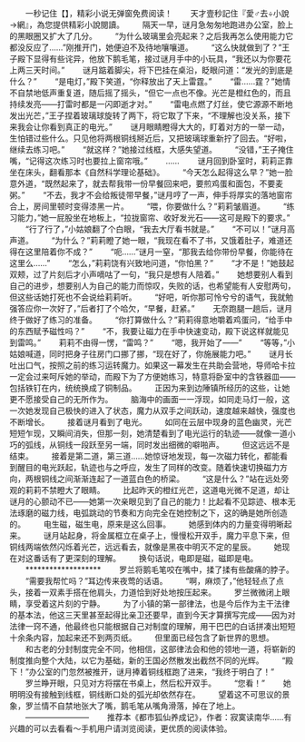 　　一秒记住【】，精彩小说无弹窗免费阅读！
　　天才壹秒記住『愛♂去÷小說→網』，為您提供精彩小說閱讀。
　　隔天一早，谜月急匆匆地跑进办公室，脸上的黑眼圈又扩大了几分。
　　“为什么玻璃里会亮起来？之后我再怎么使用能力它都没反应了……”刚推开门，她便迫不及待地嚷嚷道。
　　“这么快就做到了？”王子殿下显得有些诧异，他放下鹅毛笔，接过谜月手中的小玩具，“我还以为你要花上两三天时间。”
　　谜月踮着脚尖，将下巴挂在桌沿，眨眼问道：“发光的到底是什么？”
　　“是电灯，”殿下笑道，“你释放出了天上雷霆。”
　　“雷……霆？”她情不自禁地低声重复道，随后摇了摇头，“但它一点也不像。光芒是橙红色的，而且持续发亮——打雷时都是一闪即逝才对。”
　　“雷电点燃了灯丝，使它源源不断地发出光芒，”王子捏着玻璃球旋转了两下，将它取了下来，“不理解也没关系，接下来我会让你看到真正的电光。”
　　谜月眼睛瞪得大大的，盯着对方的一举一动，生怕错过些什么。只见他将两根铜线掰近后，又把玻璃球重新拧了回去。“好啦，继续去练习吧。”
　　“就这样？”她接过线框，大感失望道。
　　“没错，”王子掩住嘴，“记得这次练习时也要拉上窗帘哦。”
　　……
　　谜月回到卧室时，莉莉正靠坐在床头，翻看那本《自然科学理论基础》。
　　“今天怎么起得这么早？”她一脸意外道，“既然起来了，就去帮我带一份早餐回来吧，要煎鸡蛋和面包，不要麦粥。”
　　“不去，我才不会给叛徒带早餐，”谜月哼了一声，伸手将厚实的落地窗帘合上，房间里顿时变得漆黑一片。
　　“喂，你要做什么？”莉莉皱眉道。
　　“练习能力，”她一屁股坐在地板上，“拉拢窗帘、收好发光石——这可是殿下的要求。”
　　“行了行了，”小姑娘翻了个白眼，“我去大厅看书就是。”
　　“不可以！”谜月高声道。
　　“为什么？”莉莉瞪了她一眼，“我现在看不了书，又饿着肚子，难道还得在这里陪着你不成？”
　　“呃……”谜月一窒，“那我去给你带份早餐，你能待在这里么……”
　　“怎么，”莉莉饶有兴致地问道，“你怕黑？”
　　“才不是！”她鼓起双颊，过了片刻后才小声嘀咕了一句，“我只是想有人陪着。”
　　她想要别人看到自己的进步，想要别人为自己的能力而惊叹，失败的话，也希望能有人安慰两句，但这些话她打死也不会说给莉莉听。
　　“好吧，听你那可怜兮兮的语气，我就勉强答应你一次好了，”后者打了个哈欠，“早餐，赶紧。”
　　无奈跑腿一趟后，谜月终于做好了练习的准备。
　　“你打算做什么？”莉莉得意地嚼着鸡蛋问，“给手中的东西赋予磁性吗？”
　　“不，我要让磁力在手中快速变动，殿下说这样就能见到雷鸣。”
　　莉莉不由得一愣，“雷鸣？”
　　“嗯，我开始了——”
　　“等等，”小姑娘喊道，同时把身子往房门口挪了挪，“现在好了，你施展能力吧。”
　　谜月长吐出口气，按照之前的练习运转魔力。如果这一幕发生在共助会营地，导师哈卡拉一定会过来呵斥她的举动，而殿下为了方便她练习，特意将卧室中的含铁器皿——包括铁钉在内，统统换成了铜制品。
　　正因为来到边陲镇所经历的这些，让她更不愿接受自己的无所作为。
　　脑海中的画面一一浮现，如同走马灯一般，这一次她发现自己极快的进入了状态，魔力从双手之间跃动，速度越来越快，强度也不断增长。
　　接着谜月看到了电光。
　　如同在云层中现身的蓝色幽灵，光芒短短乍现，又瞬间消失，但那一刻，她清楚看到了电光运行的轨迹——就像一道小巧的弧线，从铜线一段跃至另一端，同时发出细微的噼啪声。
　　但这远远不是结束。
　　接着是第二道，第三道……她惊讶地发现，每一次磁力转化，都能看到醒目的电光跃起，轨迹也与之呼应，发生了同样的改变。随着快速切换磁力方向，两根铜线之间渐渐连起了一道蓝白色的桥梁。
　　“这是什么？”站在远处旁观的莉莉不禁瞪大了眼睛。
　　比起昨天的橙红光芒，这道电光微不足道，却让谜月的心颤动不已——她第一次亲眼见到了自己的能力！比起看不见踪迹、根本无法琢磨的磁力线，电弧跳动的节奏和方向完全在她控制之下，这的确是她所创造的。
　　电生磁，磁生电，原来是这么回事。
　　她感到体内的力量变得明晰起来。
　　谜月站起身，将金属框立在桌子上，慢慢松开双手，魔力平息下来，但铜线两端依然闪烁着光芒，远远看去，就像是黑夜中明灭不定的星辰。
　　她现在对这番话有了更深刻的理解。
　　换句话说，电即是磁，磁即是电。
　　*******************
　　罗兰将鹅毛笔咬在嘴中，揉了揉有些酸痛的脖子。
　　“需要我帮忙吗？”耳边传来夜莺的话语。
　　“啊，麻烦了，”他轻轻点了点头，接着一双素手搭在他肩头，力道恰到好处地按压起来。
　　罗兰微微闭上眼睛，享受着这片刻的宁静。
　　为了小镇的第一部律法，也是今后作为主干法律的基本法，他这三天里甚至起得比亲卫还要早，直到今天才算撰写完成——因为对法律一窍不通，他最终也只能根据自己对制度的理解，用干巴巴的白话拼凑出短短十余条内容，加起来还不到两页纸。
　　但里面已经包含了新世界的思想。
　　和古老的分封制度完全不同，他相信，这部律法会和他的领地一道，将崭新的制度推向整个大陆，以它为基础，新的王国必然散发出截然不同的光辉。
　　“殿下！”办公室的门忽然被推开，谜月捧着铜线框跑了进来，“我终于明白了！”
　　罗兰睁开眼，只见对方将摆在书桌上，然后松开双手。
　　“您看！”
　　她明明没有接触到线框，铜线断口处的弧光却依然存在。
　　望着这不可思议的景象，罗兰情不自禁地张大了嘴，鹅毛笔从嘴角滑落，掉在了地上。
　　————————
　　推荐本《都市狐仙养成记》，作者：寂寞读南华……有兴趣的可以去看看～手机用户请浏览阅读，更优质的阅读体验。